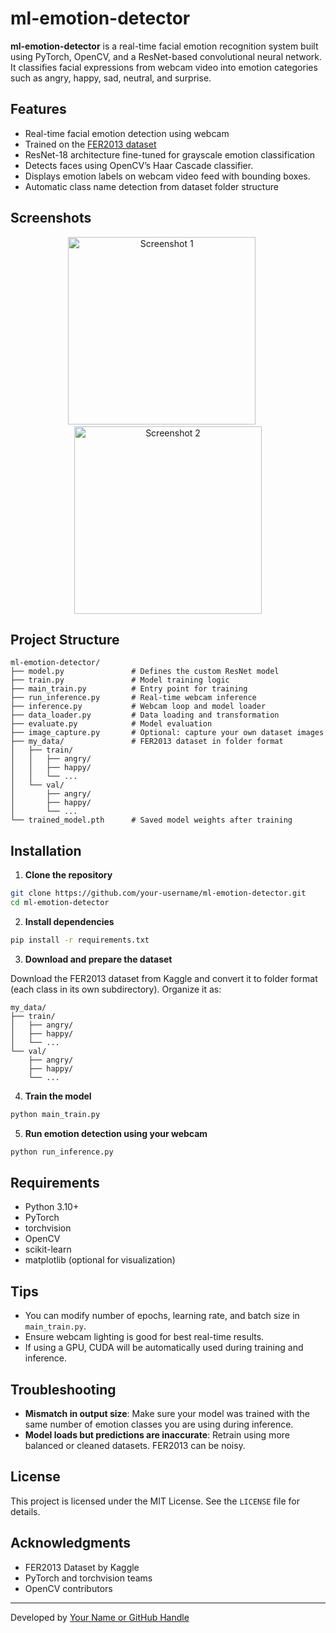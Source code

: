 # ml-emotion-detector

**ml-emotion-detector** is a real-time facial emotion recognition system built using PyTorch, OpenCV, and a ResNet-based convolutional neural network. It classifies facial expressions from webcam video into emotion categories such as angry, happy, sad, neutral, and surprise.

## Features

- Real-time facial emotion detection using webcam
- Trained on the [FER2013 dataset](https://www.kaggle.com/datasets/msambare/fer2013)
- ResNet-18 architecture fine-tuned for grayscale emotion classification
- Detects faces using OpenCV’s Haar Cascade classifier.
- Displays emotion labels on webcam video feed with bounding boxes.
- Automatic class name detection from dataset folder structure

## Screenshots
<div align="center">
    <img src="./assets/screenshots/capture.PNG" alt="Screenshot 1" style="height: 300px;">&nbsp;&nbsp;&nbsp;&nbsp;&nbsp;
    <img src="./assets/screenshots/capture2.PNG" alt="Screenshot 2" style="height: 300px;">
</div>

## Project Structure

```
ml-emotion-detector/
├── model.py               # Defines the custom ResNet model
├── train.py               # Model training logic
├── main_train.py          # Entry point for training
├── run_inference.py       # Real-time webcam inference
├── inference.py           # Webcam loop and model loader
├── data_loader.py         # Data loading and transformation
├── evaluate.py            # Model evaluation
├── image_capture.py       # Optional: capture your own dataset images
├── my_data/               # FER2013 dataset in folder format
│   ├── train/
│   │   ├── angry/
│   │   ├── happy/
│   │   └── ...
│   └── val/
│       ├── angry/
│       ├── happy/
│       └── ...
└── trained_model.pth      # Saved model weights after training
```

## Installation

1. **Clone the repository**
```bash
git clone https://github.com/your-username/ml-emotion-detector.git
cd ml-emotion-detector
```

2. **Install dependencies**
```bash
pip install -r requirements.txt
```

3. **Download and prepare the dataset**

Download the FER2013 dataset from Kaggle and convert it to folder format (each class in its own subdirectory). Organize it as:

```
my_data/
├── train/
│   ├── angry/
│   ├── happy/
│   └── ...
└── val/
    ├── angry/
    ├── happy/
    └── ...
```

4. **Train the model**
```bash
python main_train.py
```

5. **Run emotion detection using your webcam**
```bash
python run_inference.py
```

## Requirements

- Python 3.10+
- PyTorch
- torchvision
- OpenCV
- scikit-learn
- matplotlib (optional for visualization)

## Tips

- You can modify number of epochs, learning rate, and batch size in `main_train.py`.
- Ensure webcam lighting is good for best real-time results.
- If using a GPU, CUDA will be automatically used during training and inference.

## Troubleshooting

- **Mismatch in output size**: Make sure your model was trained with the same number of emotion classes you are using during inference.
- **Model loads but predictions are inaccurate**: Retrain using more balanced or cleaned datasets. FER2013 can be noisy.

## License

This project is licensed under the MIT License. See the `LICENSE` file for details.

## Acknowledgments

- FER2013 Dataset by Kaggle
- PyTorch and torchvision teams
- OpenCV contributors

---

Developed by [Your Name or GitHub Handle](https://github.com/your-username)

